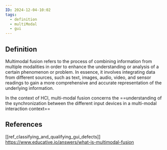 ```yaml
---
ID: 2024-12-04-10:02
tags:
  - definition
  - multiModal
  - gui
---
```

## Definition

Multimodal fusion refers to the process of combining information from multiple modalities in order to enhance the understanding or analysis of a certain phenomenon or problem. In essence, it involves integrating data from different sources, such as text, images, audio, video, and sensor readings to gain a more comprehensive and accurate representation of the underlying information.

In the context of HCI, multi-modal fusion concerns the ==understanding of the synchronization between the different input devices in a multi-modal interaction context==

## References
[[ref_classifying_and_qualifying_gui_defects]]
https://www.educative.io/answers/what-is-multimodal-fusion